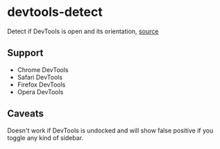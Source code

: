 # devtools-detect

Detect if DevTools is open and its orientation, [source](https://github.com/sindresorhus/devtools-detect)

## Support

- Chrome DevTools
- Safari DevTools
- Firefox DevTools
- Opera DevTools

## Caveats

Doesn't work if DevTools is undocked and will show false positive if you toggle any kind of sidebar.
